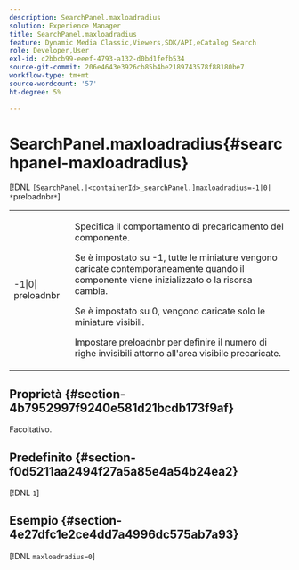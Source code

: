 ```yaml
---
description: SearchPanel.maxloadradius
solution: Experience Manager
title: SearchPanel.maxloadradius
feature: Dynamic Media Classic,Viewers,SDK/API,eCatalog Search
role: Developer,User
exl-id: c2bbcb99-eeef-4793-a132-d0bd1fefb534
source-git-commit: 206e4643e3926cb85b4be2189743578f88180be7
workflow-type: tm+mt
source-wordcount: '57'
ht-degree: 5%

---
```


# SearchPanel.maxloadradius{#searchpanel-maxloadradius}

[!DNL `[SearchPanel.|<containerId>_searchPanel.]maxloadradius=-1|0| *`preloadnbr`*`]

<table id="table_985ADD6C9BD04C629A84C9C625CCCFEB"> 
 <tbody> 
  <tr> 
   <td colname="col1"> <p><span class="codeph">-1|0|<span class="varname"> preloadnbr</span></span> </p> </td> 
   <td colname="col2"> <p>Specifica il comportamento di precaricamento del componente. </p> <p>Se è impostato su <span class="codeph"> -1</span>, tutte le miniature vengono caricate contemporaneamente quando il componente viene inizializzato o la risorsa cambia. </p> <p> Se è impostato su <span class="codeph"> 0</span>, vengono caricate solo le miniature visibili. </p> <p>Impostare <span class="codeph"><span class="varname"> preloadnbr</span></span> per definire il numero di righe invisibili attorno all'area visibile precaricate. </p> </td> 
  </tr> 
 </tbody> 
</table>

## Proprietà {#section-4b7952997f9240e581d21bcdb173f9af}

Facoltativo.

## Predefinito {#section-f0d5211aa2494f27a5a85e4a54b24ea2}

[!DNL `1`]

## Esempio {#section-4e27dfc1e2ce4dd7a4996dc575ab7a93}

[!DNL `maxloadradius=0`]
